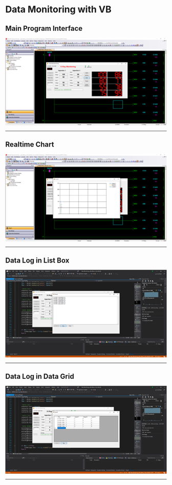 # Data Monitoring with VB

## Main Program Interface
<img src="images/img2.png">
<hr>

## Realtime Chart
<img src="images/img1.png">
<hr>

## Data Log in List Box
<img src="images/img3.png">
<hr>

## Data Log in Data Grid
<img src="images/img4.png">
<hr>
